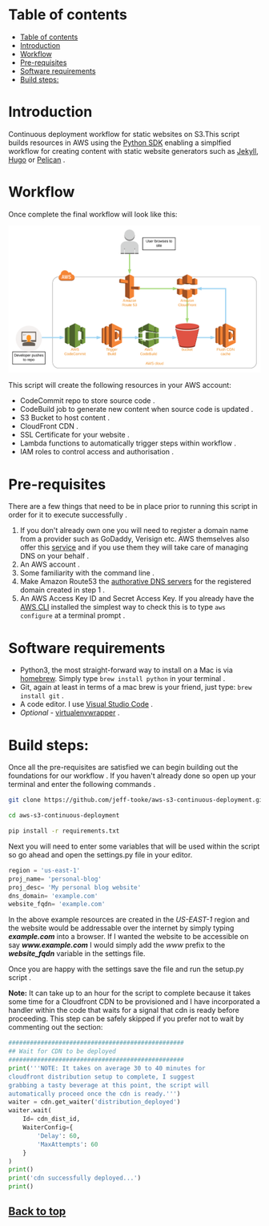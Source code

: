 # Table of contents
- [Table of contents](#table-of-contents)
- [Introduction](#introduction)
- [Workflow](#workflow)
- [Pre-requisites](#pre-requisites)
- [Software requirements](#software-requirements)
- [Build steps:](#build-steps)
# Introduction
Continuous deployment workflow for static websites on S3.This script builds resources in AWS using the [Python SDK](https://aws.amazon.com/sdk-for-python/) enabling a simplfied workflow for creating content with static website generators such as [Jekyll](https://jekyllrb.com), [Hugo](https://gohugo.io) or [Pelican](https://getpelican.com/) .

# Workflow
Once complete the final workflow will look like this:

![Workflow](img/s3-website-workflow.svg)

This script will create the following resources in your AWS account:

- CodeCommit repo to store source code .
- CodeBuild job to generate new content when source code is updated .
- S3 Bucket to host content .
- CloudFront CDN .
- SSL Certificate for your website .
- Lambda functions to automatically trigger steps within workflow .
- IAM roles to control access and authorisation .

# Pre-requisites
There are a few things that need to be in place prior to running this script in order for it to execute successfully .

1. If you don't already own one you will need to register a domain name from a provider such as GoDaddy, Verisign etc. AWS themselves also offer this [service](https://docs.aws.amazon.com/Route53/latest/DeveloperGuide/registrar.html) and if you use them they will take care of managing DNS on your behalf .
2.  An AWS account .
3.  Some familiarity with the command line .
4.  Make Amazon Route53 the [authorative DNS servers](https://docs.aws.amazon.com/Route53/latest/DeveloperGuide/MigratingDNS.html) for the registered domain created in step 1 .
5. An AWS Access Key ID and Secret Access Key. If you already have the [AWS CLI](https://docs.aws.amazon.com/cli/latest/userguide/cli-chap-configure.html) installed the simplest way to check this is to type `aws configure` at a terminal prompt .

# Software requirements
   - Python3, the most straight-forward way to install on a Mac is via [homebrew](https://brew.sh). Simply type `brew install python` in your terminal .
   - Git, again at least in terms of a mac brew is your friend, just type: `brew install git` .
   - A code editor. I use [Visual Studio Code](https://code.visualstudio.com) .
   - *Optional* - [virtualenvwrapper](https://pypi.org/project/virtualenvwrapper/) .


# Build steps:
Once all the pre-requisites are satisfied we can begin building out the foundations for our workflow . If you haven't already done so open up your terminal and enter the following commands .
```bash
git clone https://github.com/jeff-tooke/aws-s3-continuous-deployment.git
````
````bash
cd aws-s3-continuous-deployment
````
````bash
pip install -r requirements.txt
````
Next you will need to enter some variables that will be used within the script so go ahead and open the settings<span><span>.py file in your editor.
````python
region = 'us-east-1'                 
proj_name= 'personal-blog'                
proj_desc= 'My personal blog website'          
dns_domain= 'example.com'              
website_fqdn= 'example.com'
````
In the above example resources are created in the *US-EAST-1* region and the website would be addressable over the internet by simply typing *__example<span><span>.com__* into a browser. If I wanted the website to be accessible on say *__www<span><span>.example.com__* I would simply add the *www* prefix to the *__website_fqdn__* variable in the settings file.

Once you are happy with the settings save the file and run the setup<span><span>.py script . 

__Note:__ It can take up to an hour for the script to complete because it takes some time for a Cloudfront CDN to be provisioned and I have incorporated a handler within the code that waits for a signal that cdn is ready before proceeding. This step can be safely skipped if you prefer not to wait by commenting out the section:
````python
#################################################
## Wait for CDN to be deployed
#################################################
print('''NOTE: It takes on average 30 to 40 minutes for
cloudfront distribution setup to complete, I suggest 
grabbing a tasty beverage at this point, the script will
automatically proceed once the cdn is ready.''')
waiter = cdn.get_waiter('distribution_deployed')
waiter.wait(
    Id= cdn_dist_id,
    WaiterConfig={
        'Delay': 60,
        'MaxAttempts': 60
    }
)
print()
print('cdn successfully deployed...')
print()
````


[Back to top](#table-of-contents)
-







